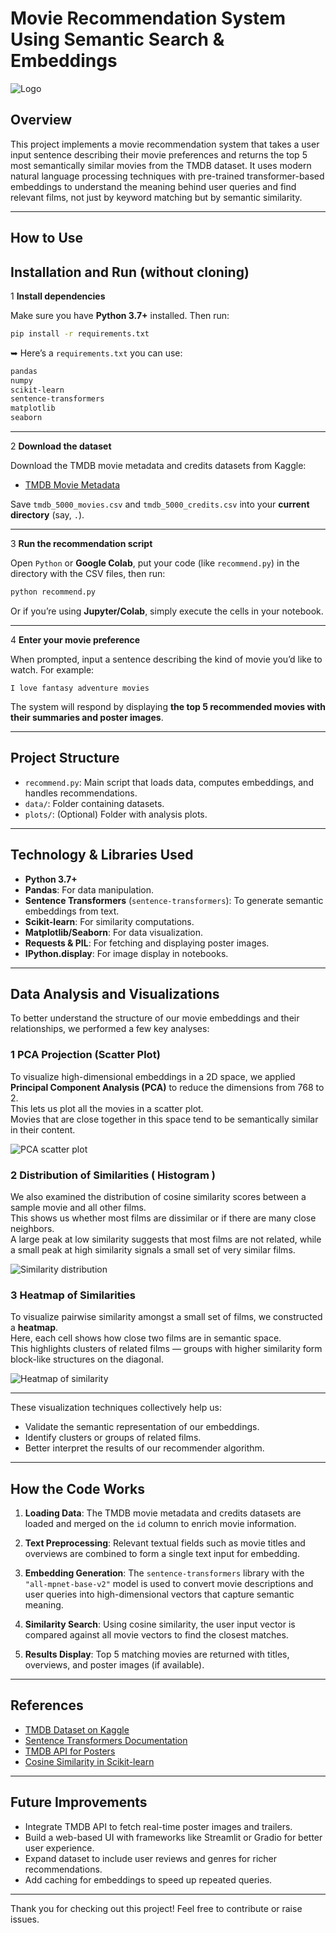

# Movie Recommendation System Using Semantic Search & Embeddings
![Logo](logo.png)

## Overview

This project implements a movie recommendation system that takes a user input sentence describing their movie preferences and returns the top 5 most semantically similar movies from the TMDB dataset. It uses modern natural language processing techniques with pre-trained transformer-based embeddings to understand the meaning behind user queries and find relevant films, not just by keyword matching but by semantic similarity.

---

## How to Use



## Installation and Run (without cloning)

1 **Install dependencies**

Make sure you have **Python 3.7+** installed.
Then run:

```bash
pip install -r requirements.txt
```

➥ Here’s a `requirements.txt` you can use:

```txt
pandas
numpy
scikit-learn
sentence-transformers
matplotlib
seaborn
```

---

2 **Download the dataset**

Download the TMDB movie metadata and credits datasets from Kaggle:

* [TMDB Movie Metadata](https://www.kaggle.com/datasets/tmdb/tmdb-movie-metadata)

Save `tmdb_5000_movies.csv` and `tmdb_5000_credits.csv` into your **current directory** (say, `.`).

---

3 **Run the recommendation script**

Open `Python` or **Google Colab**, put your code (like `recommend.py`) in the directory with the CSV files, then run:

```bash
python recommend.py
```

Or if you’re using **Jupyter/Colab**, simply execute the cells in your notebook.

---

4 **Enter your movie preference**

When prompted, input a sentence describing the kind of movie you’d like to watch.
For example:

```
I love fantasy adventure movies
```

The system will respond by displaying **the top 5 recommended movies with their summaries and poster images**.

---


## Project Structure

* `recommend.py`: Main script that loads data, computes embeddings, and handles recommendations.
* `data/`: Folder containing datasets.
* `plots/`: (Optional) Folder with analysis plots.

---

## Technology & Libraries Used

* **Python 3.7+**
* **Pandas**: For data manipulation.
* **Sentence Transformers** (`sentence-transformers`): To generate semantic embeddings from text.
* **Scikit-learn**: For similarity computations.
* **Matplotlib/Seaborn**: For data visualization.
* **Requests & PIL**: For fetching and displaying poster images.
* **IPython.display**: For image display in notebooks.

---

## Data Analysis and Visualizations

To better understand the structure of our movie embeddings and their relationships, we performed a few key analyses:

### 1 PCA Projection (Scatter Plot)

To visualize high-dimensional embeddings in a 2D space, we applied **Principal Component Analysis (PCA)** to reduce the dimensions from 768 to 2.  
This lets us plot all the movies in a scatter plot.  
Movies that are close together in this space tend to be semantically similar in their content.

![PCA scatter plot](pca_scatter.png)

### 2 Distribution of Similarities ( Histogram )

We also examined the distribution of cosine similarity scores between a sample movie and all other films.  
This shows us whether most films are dissimilar or if there are many close neighbors.  
A large peak at low similarity suggests that most films are not related, while a small peak at high similarity signals a small set of very similar films.

![Similarity distribution](similarity_histogram.png)

### 3 Heatmap of Similarities

To visualize pairwise similarity amongst a small set of films, we constructed a **heatmap**.  
Here, each cell shows how close two films are in semantic space.  
This highlights clusters of related films — groups with higher similarity form block-like structures on the diagonal.

![Heatmap of similarity](similarity_heatmap.png)

---

These visualization techniques collectively help us:
- Validate the semantic representation of our embeddings.
- Identify clusters or groups of related films.
- Better interpret the results of our recommender algorithm.



---

## How the Code Works

1. **Loading Data**:
   The TMDB movie metadata and credits datasets are loaded and merged on the `id` column to enrich movie information.

2. **Text Preprocessing**:
   Relevant textual fields such as movie titles and overviews are combined to form a single text input for embedding.

3. **Embedding Generation**:
   The `sentence-transformers` library with the `"all-mpnet-base-v2"` model is used to convert movie descriptions and user queries into high-dimensional vectors that capture semantic meaning.

4. **Similarity Search**:
   Using cosine similarity, the user input vector is compared against all movie vectors to find the closest matches.

5. **Results Display**:
   Top 5 matching movies are returned with titles, overviews, and poster images (if available).

---

## References

* [TMDB Dataset on Kaggle](https://www.kaggle.com/datasets/tmdb/tmdb-movie-metadata)
* [Sentence Transformers Documentation](https://www.sbert.net/)
* [TMDB API for Posters](https://developers.themoviedb.org/3/getting-started/introduction)
* [Cosine Similarity in Scikit-learn](https://scikit-learn.org/stable/modules/generated/sklearn.metrics.pairwise.cosine_similarity.html)

---

## Future Improvements

* Integrate TMDB API to fetch real-time poster images and trailers.
* Build a web-based UI with frameworks like Streamlit or Gradio for better user experience.
* Expand dataset to include user reviews and genres for richer recommendations.
* Add caching for embeddings to speed up repeated queries.

---

Thank you for checking out this project! Feel free to contribute or raise issues.


